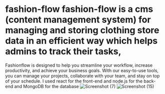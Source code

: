 # fashion-flow  fashion-flow is a cms (content management system) for managing and storing clothing store data in an efficient way which helps admins to track their tasks,
Fashionflow is designed to help you streamline your workflow, increase productivity, and achieve your business goals. With our easy-to-use tools, you can manage your projects, collaborate with your team, and stay on top of your schedule.
I used react for the front-end and node.js for the back-end and MongoDB for the database
![Screenshot (7)](https://github.com/mody100000/fashion-flow/assets/69405482/f37eae88-0741-41df-bd50-654605f76411)
![Screenshot (15)](https://github.com/mody100000/fashion-flow/assets/69405482/fb2060d3-edf7-48ae-9785-c0e3a1cbb311)
